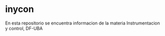 # inycon
En esta repositorio se encuentra informacion de la materia Instrumentacion y control, DF-UBA
